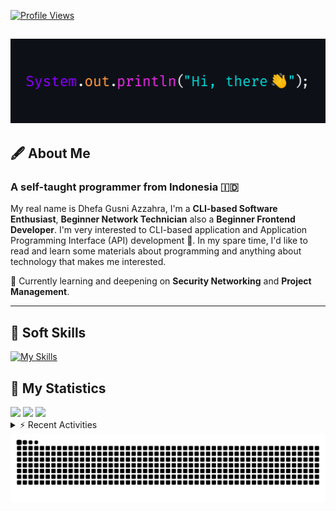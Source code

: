 <!-- Header Badges -->
[![Profile Views](https://komarev.com/ghpvc/?username=mitsuki31&color=blue&label=PROFILE+VIEWS)](https://github.com/mitsuki31)
<!--
[![Follow](https://img.shields.io/twitter/url?url=https%3A%2F%2Ftwitter.com%2Fryuumitsuki31)](https://twitter.com/ryuumitsuki31)
-->

<h2><img src="images/hi_there.png"/></h2>

## 🖋️ About Me
### A self-taught programmer from **Indonesia** 🇮🇩
My real name is Dhefa Gusni Azzahra, I'm a **CLI-based Software Enthusiast**,
**Beginner Network Technician** also a **Beginner Frontend Developer**. I'm very interested to CLI-based application and Application Programming Interface (API) development 🌲. In my spare time, I'd like to read and learn some materials about programming and anything about technology that makes me interested.

🌱 Currently learning and deepening on **Security Networking** and **Project Management**.

---

## 👾 Soft Skills

[![My Skills](https://skillicons.dev/icons?i=py,c,cpp,java,js,ts,css,sass,html,bash,arduino)](https://skillicons.dev)


## 🔭 My Statistics

<picture id="stats">
    <source 
            srcset="https://github-readme-stats.vercel.app/api?username=mitsuki31&show_icons=true&theme=tokyonight&include_all_commits=true&show_private=falsee&hide=stars"
            media="(prefers-color-scheme: dark)"
    />
    <source
            srcset="https://github-readme-stats.vercel.app/api?username=mitsuki31&show_icons=true&include_all_commits=true&show_private=false&hide=stars"
            media="(prefers-color-scheme: light), (prefers-color-scheme: no-preference)"
    />
    <img src="https://github-readme-stats.vercel.app/api?username=mitsuki31&show_icons=true&include_all_commits=true&show_private=false&hide=stars" />
</picture>

<picture id="top-langs">
    <source
            srcset="https://github-readme-stats.vercel.app/api/top-langs/?username=mitsuki31&layout=donut&theme=tokyonight&count_private=true&langs_count=10"
            media="(prefers-color-scheme: dark)"
    />
    <source
            srcset="https://github-readme-stats.vercel.app/api/top-langs/?username=mitsuki31&layout=donut&count_private=true&langs_count=10"
            media="(prefers-color-scheme: light), (prefers-color-scheme: no-preference)"
    />
    <img src="https://github-readme-stats.vercel.app/api/top-langs/?username=mitsuki31&layout=donut&langs_count=10&count_private=true" />
</picture>

<picture id="profile-summary">
    <source
            srcset="https://github-profile-summary-cards.vercel.app/api/cards/profile-details?username=mitsuki31&theme=tokyonight"
            media="(prefers-color-scheme: dark)"
    />
    <source
            srcset="https://github-profile-summary-cards.vercel.app/api/cards/profile-details?username=mitsuki31&theme=github"
            media="(prefers-color-scheme: light), (prefers-color-scheme: no-preference)"
    />
    <img src="https://github-profile-summary-cards.vercel.app/api/cards/profile-details?username=mitsuki31" />
</picture>

<br/>


<details>
<summary>⚡ Recent Activities</summary>

<!--START_SECTION:activity-->
1. 🎉 Merged PR [#25](https://github.com/mitsuki31/ytmp3-js/pull/25) in [mitsuki31/ytmp3-js](https://github.com/mitsuki31/ytmp3-js)
2. 🗣 Commented on [#25](https://github.com/mitsuki31/ytmp3-js/pull/25#issuecomment-2291153007) in [mitsuki31/ytmp3-js](https://github.com/mitsuki31/ytmp3-js)
3. 💪 Opened PR [#25](https://github.com/mitsuki31/ytmp3-js/pull/25) in [mitsuki31/ytmp3-js](https://github.com/mitsuki31/ytmp3-js)
4. 🚀 Published release [v1.0.2 Stable](https://github.com/mitsuki31/ytmp3-js/releases/tag/v1.0.2) in [mitsuki31/ytmp3-js](https://github.com/mitsuki31/ytmp3-js)
5. 🎉 Merged PR [#22](https://github.com/mitsuki31/ytmp3-js/pull/22) in [mitsuki31/ytmp3-js](https://github.com/mitsuki31/ytmp3-js)
6. 🗣 Commented on [#22](https://github.com/mitsuki31/ytmp3-js/pull/22#issuecomment-2275712402) in [mitsuki31/ytmp3-js](https://github.com/mitsuki31/ytmp3-js)
7. 🗣 Commented on [#22](https://github.com/mitsuki31/ytmp3-js/pull/22#issuecomment-2275706212) in [mitsuki31/ytmp3-js](https://github.com/mitsuki31/ytmp3-js)
8. 🗣 Commented on [#22](https://github.com/mitsuki31/ytmp3-js/pull/22#issuecomment-2275686464) in [mitsuki31/ytmp3-js](https://github.com/mitsuki31/ytmp3-js)
9. 🚀 Published release [v1.0.1 Stable](https://github.com/mitsuki31/ytmp3-js/releases/tag/v1.0.1) in [mitsuki31/ytmp3-js](https://github.com/mitsuki31/ytmp3-js)
10. 🎉 Merged PR [#21](https://github.com/mitsuki31/ytmp3-js/pull/21) in [mitsuki31/ytmp3-js](https://github.com/mitsuki31/ytmp3-js)
<!--END_SECTION:activity-->

</details>

<picture>
  <!-- For dark theme -->
  <source
    srcset="https://raw.githubusercontent.com/mitsuki31/mitsuki31/output/github-snake-dark.svg"
    media="(prefers-color-scheme: dark)"
  />
  <!-- For light theme -->
  <source
    srcset="https://raw.githubusercontent.com/mitsuki31/mitsuki31/output/github-snake.svg"
    media="(prefers-color-scheme: light)"
  />
  <!-- Default -->
  <img
    alt="GitHub Contribution Grid Snake"
    src="https://raw.githubusercontent.com/mitsuki31/mitsuki31/output/github-snake.svg"
  />
</picture>
